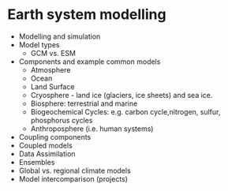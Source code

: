 # Earth system modelling

* Modelling and simulation
* Model types
  * GCM vs. ESM
* Components and example common models
  * Atmosphere
  * Ocean
  * Land Surface
  * Cryosphere - land ice (glaciers, ice sheets) and sea ice.
  * Biosphere: terrestrial and marine
  * Biogeochemical Cycles: e.g. carbon cycle,nitrogen, sulfur, phosphorus cycles
  * Anthroposphere (i.e. human systems)
* Coupling components
* Coupled models
* Data Assimilation
* Ensembles
* Global vs. regional climate models
* Model intercomparison (projects)
